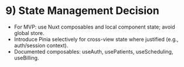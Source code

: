 # 9) State Management Decision
- For MVP: use Nuxt composables and local component state; avoid global store.
- Introduce Pinia selectively for cross-view state where justified (e.g., auth/session context).
- Documented composables: useAuth, usePatients, useScheduling, useBilling.
